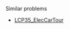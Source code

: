 Similar problems
- [LCP35_ElecCarTour](https://github.com/genxium/Leetcode/tree/master/LCP/LCP35_ElecCarTour) 

